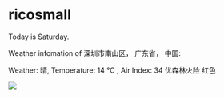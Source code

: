 # ricosmall

Today is Saturday.

Weather infomation of 深圳市南山区， 广东省， 中国: 

Weather: 晴, Temperature: 14 ℃ , Air Index: 34 优森林火险 红色

<img src="https://github-readme-stats.vercel.app/api?username=ricosmall&show_icons=true" />
